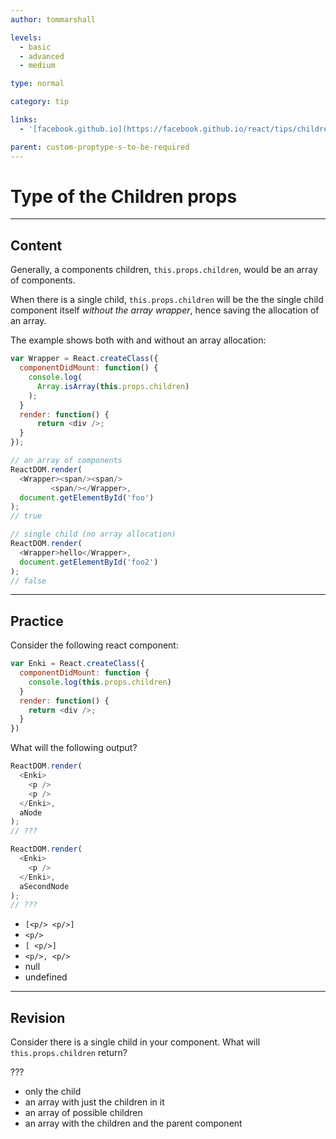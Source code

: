 ```yaml
---
author: tommarshall

levels:
  - basic
  - advanced
  - medium

type: normal

category: tip

links:
  - '[facebook.github.io](https://facebook.github.io/react/tips/children-props-type.html){website}'

parent: custom-proptype-s-to-be-required
---
```


# Type of the Children props

---

## Content

Generally, a components children, `this.props.children`, would be an array of components.

When there is a single child, `this.props.children` will be the the single child component itself _without the array wrapper_, hence saving the allocation of an array.

The example shows both with and without an array allocation:

```javascript
var Wrapper = React.createClass({
  componentDidMount: function() {
    console.log(
      Array.isArray(this.props.children)
    );
  }
  render: function() {
      return <div />;
  }
});

// an array of components
ReactDOM.render(
  <Wrapper><span/><span/>
         <span/></Wrapper>,
  document.getElementById('foo')
);
// true

// single child (no array allocation)
ReactDOM.render(
  <Wrapper>hello</Wrapper>,
  document.getElementById('foo2')
);
// false
```

---

## Practice

Consider the following react component:

```javascript
var Enki = React.createClass({
  componentDidMount: function {
    console.log(this.props.children)
  }
  render: function() {
    return <div />;
  }
})
```

What will the following output?

```javascript
ReactDOM.render(
  <Enki>
    <p />
    <p />
  </Enki>,
  aNode
);
// ???

ReactDOM.render(
  <Enki>
    <p />
  </Enki>,
  aSecondNode
);
// ???
```

- `[<p/> <p/>]`
- `<p/>`
- `[ <p/>]`
- `<p/>, <p/>`
- null
- undefined

---

## Revision

Consider there is a single child in your component. What will `this.props.children` return?

???

- only the child
- an array with just the children in it
- an array of possible children
- an array with the children and the parent component
